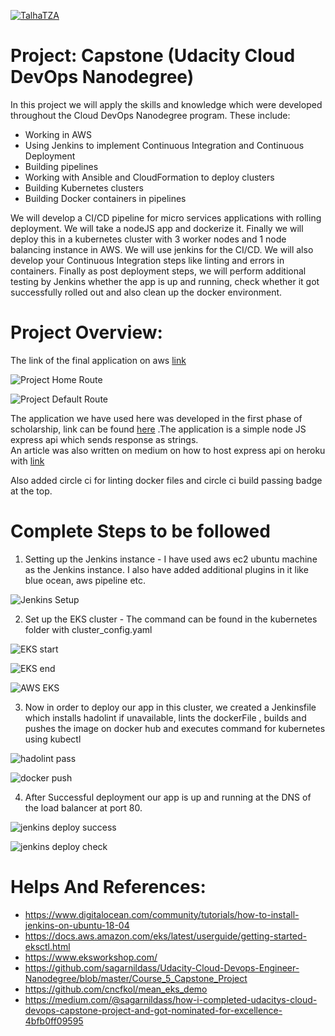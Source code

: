 [![TalhaTZA](https://circleci.com/gh/TalhaTZA/udacity-devops-capstone.svg?style=svg)](https://app.circleci.com/pipelines/github/TalhaTZA/udacity-devops-capstone)

# Project: Capstone (Udacity Cloud DevOps Nanodegree)

In this project we will apply the skills and knowledge which were developed throughout the Cloud DevOps Nanodegree program. These include:

- Working in AWS
- Using Jenkins to implement Continuous Integration and Continuous Deployment
- Building pipelines
- Working with Ansible and CloudFormation to deploy clusters
- Building Kubernetes clusters
- Building Docker containers in pipelines

We will develop a CI/CD pipeline for micro services applications with rolling deployment. We will take a nodeJS app and dockerize it. Finally we will deploy this in a kubernetes cluster with 3 worker nodes and 1 node balancing instance in AWS. We will use jenkins for the CI/CD. We will also develop your Continuous Integration steps like linting and errors in containers. Finally as post deployment steps, we will perform additional testing by Jenkins whether the app is up and running, check whether it got successfully rolled out and also clean up the docker environment.  

# Project Overview:

The link of the final application on aws [link](http://acffaba8e3ff5417fb6d7791ba624482-1155887197.us-west-2.elb.amazonaws.com/)

![Project Home Route](screenshots/15_actual_app_home_route.PNG)

![Project Default Route](screenshots/16_actual_app_default_route.PNG)

The application we have used here was developed in the first phase of scholarship, link can be found [here](https://github.com/TalhaTZA/Bertelsmann_Blog_Challenge_Rest_Api) .The application is a simple node JS express api which sends response as strings.  
An article was also written on medium on how to host express api on heroku with [link](https://medium.com/@talhavjtza/hosting-express-api-on-heroku-cloud-service-eeba46514f5)  

Also added circle ci for linting docker files and circle ci build passing badge at the top.

# Complete Steps to be followed

1. Setting up the Jenkins instance - I have used aws ec2 ubuntu machine as the Jenkins instance. I also have added additional plugins in it like blue ocean, aws pipeline etc.

![Jenkins Setup](screenshots/2_jenkins_setup.PNG)


2. Set up the EKS cluster - The command can be found in the kubernetes folder with cluster_config.yaml

![EKS start](screenshots/7_crate_cluster_using_ekctl.PNG)

![EKS end](screenshots/8_cluster_created.PNG)

![AWS EKS](screenshots/9_cluster_on_eks_aws.PNG)

3. Now in order to deploy our app in this cluster, we created a Jenkinsfile which installs hadolint if unavailable, lints the dockerFile , builds and pushes the image on docker hub and executes command for kubernetes using kubectl

![hadolint pass](screenshots/3_hadolint_pass.PNG)

![docker push](screenshots/5_pushing_image_docker_hub.PNG)

4. After Successful deployment our app is up and running at the DNS of the load balancer at port 80.

![jenkins deploy success](screenshots/11_jenkins_deployment_success.PNG)

![jenkins deploy check](screenshots/12_curl_cheking_application_running.PNG)


# Helps And References:

- https://www.digitalocean.com/community/tutorials/how-to-install-jenkins-on-ubuntu-18-04
- https://docs.aws.amazon.com/eks/latest/userguide/getting-started-eksctl.html
- https://www.eksworkshop.com/
- https://github.com/sagarnildass/Udacity-Cloud-Devops-Engineer-Nanodegree/blob/master/Course_5_Capstone_Project
- https://github.com/cncfkol/mean_eks_demo
- https://medium.com/@sagarnildass/how-i-completed-udacitys-cloud-devops-capstone-project-and-got-nominated-for-excellence-4bfb0ff09595